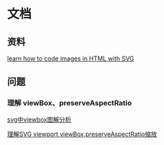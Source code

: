 # 文档

## 资料

[learn how to code images in HTML with SVG](https://svg-tutorial.com/)

## 问题

### 理解 viewBox、preserveAspectRatio
[svg中viewbox图解分析](https://juejin.cn/post/7020189959537557518)

[理解SVG viewport,viewBox,preserveAspectRatio缩放](https://www.zhangxinxu.com/wordpress/2014/08/svg-viewport-viewbox-preserveaspectratio/)